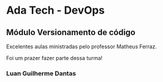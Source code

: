 # Ada Tech - DevOps

## Módulo Versionamento de código

Excelentes aulas ministradas pelo professor Matheus Ferraz.

Foi um prazer fazer parte dessa turma!

### Luan Guilherme Dantas